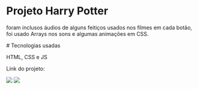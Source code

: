 # Projeto Harry Potter
<p> foram inclusos áudios de alguns feitiços usados nos filmes em cada botão, foi usado Arrays nos sons e algumas animações em CSS.</p>
# Tecnologias usadas
<p> HTML, CSS e JS </p>
<P> Link do projeto: </p> <a href=""></a>

<img src="https://pbs.twimg.com/media/FbwQpfLWYAIPMEp?format=jpg&name=4096x4096">
<img src="https://pbs.twimg.com/media/FbwQs5-WIAA5imf?format=jpg&name=4096x4096">

